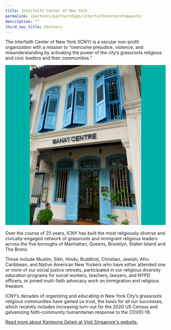 ```yaml
---
title: Interfaith Center of New York
permalink: /partners/partnerships/interfaithcenterofnewyork/
description: ""
third_nav_title: Partners
---
```

The Interfaith Center of New York (ICNY) is a secular non-profit organization with a mission to “overcome prejudice, violence, and misunderstanding by activating the power of the city’s grassroots religious and civic leaders and their communities.”

![](/images/Places%20of%20Worship/BAHAI_1.jpg)

Over the course of 25 years, ICNY has built the most religiously-diverse and civically-engaged network of grassroots and immigrant religious leaders across the five boroughs of Manhattan, Queens, Brooklyn, Staten Island and The Bronx. 

These include Muslim, Sikh, Hindu, Buddhist, Christian, Jewish, Afro Caribbean, and Native American New Yorkers who have either attended one or more of our social justice retreats, participated in our religious diversity education programs for social workers, teachers, lawyers, and NYPD officers, or joined multi-faith advocacy work on immigration and religious freedom. 

ICNY’s decades of organizing and educating in New York City’s grassroots religious communities have gained us trust, the basis for all our successes, which recently includes increasing turn-out for the 2020 US Census and galvanizing faith-community humanitarian response to the COVID-19.


[Read more about Kampong Gelam at Visit Singapore's website.](https://www.visitsingapore.com/see-do-singapore/places-to-see/kampong-gelam/)